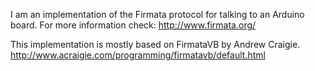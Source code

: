 I am an implementation of the Firmata protocol for talking to an Arduino board. 
For more information check: http://www.firmata.org/

This implementation is mostly based on FirmataVB by Andrew Craigie.
http://www.acraigie.com/programming/firmatavb/default.html